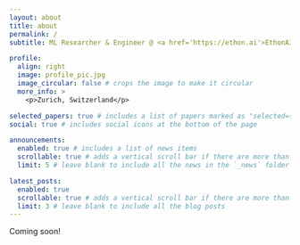 ```yaml
---
layout: about
title: about
permalink: /
subtitle: ML Researcher & Engineer @ <a href='https://ethon.ai'>EthonAI</a>.

profile:
  align: right
  image: profile_pic.jpg
  image_circular: false # crops the image to make it circular
  more_info: >
    <p>Zurich, Switzerland</p>

selected_papers: true # includes a list of papers marked as "selected={true}"
social: true # includes social icons at the bottom of the page

announcements:
  enabled: true # includes a list of news items
  scrollable: true # adds a vertical scroll bar if there are more than 3 news items
  limit: 5 # leave blank to include all the news in the `_news` folder

latest_posts:
  enabled: true
  scrollable: true # adds a vertical scroll bar if there are more than 3 new posts items
  limit: 3 # leave blank to include all the blog posts
---
```


Coming soon!
